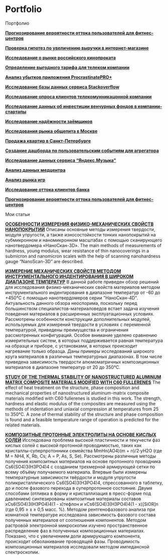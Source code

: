 # Portfolio
Портфолио

 [**Прогнозирование вероятности оттока пользователей для фитнес-центров**](https://github.com/Sergei686/Portfolio/tree/main/%D0%9F%D1%80%D0%BE%D0%B3%D0%BD%D0%BE%D0%B7%D0%B8%D1%80%D0%BE%D0%B2%D0%B0%D0%BD%D0%B8%D0%B5%20%D0%B2%D0%B5%D1%80%D0%BE%D1%8F%D1%82%D0%BD%D0%BE%D1%81%D1%82%D0%B8%20%D0%BE%D1%82%D1%82%D0%BE%D0%BA%D0%B0%20%D0%BF%D0%BE%D0%BB%D1%8C%D0%B7%D0%BE%D0%B2%D0%B0%D1%82%D0%B5%D0%BB%D0%B5%D0%B9%20%D0%B4%D0%BB%D1%8F%20%D1%84%D0%B8%D1%82%D0%BD%D0%B5%D1%81-%D1%86%D0%B5%D0%BD%D1%82%D1%80%D0%BE%D0%B2)
 
 [**Проверка гипотез по увеличению выручки в интернет-магазине**](https://github.com/Sergei686/Portfolio/tree/main/%D0%9F%D1%80%D0%BE%D0%B2%D0%B5%D1%80%D0%BA%D0%B0%20%D0%B3%D0%B8%D0%BF%D0%BE%D1%82%D0%B5%D0%B7%20%D0%BF%D0%BE%20%D1%83%D0%B2%D0%B5%D0%BB%D0%B8%D1%87%D0%B5%D0%BD%D0%B8%D1%8E%20%D0%B2%D1%8B%D1%80%D1%83%D1%87%D0%BA%D0%B8%20%D0%B2%20%D0%B8%D0%BD%D1%82%D0%B5%D1%80%D0%BD%D0%B5%D1%82-%D0%BC%D0%B0%D0%B3%D0%B0%D0%B7%D0%B8%D0%BD%D0%B5)

 [**Исследование о рынке российского кинопроката**](https://github.com/Sergei686/Portfolio/tree/main/%D0%98%D1%81%D1%81%D0%BB%D0%B5%D0%B4%D0%BE%D0%B2%D0%B0%D0%BD%D0%B8%D0%B5%20%D0%BE%20%D1%80%D1%8B%D0%BD%D0%BA%D0%B5%20%D1%80%D0%BE%D1%81%D1%81%D0%B8%D0%B9%D1%81%D0%BA%D0%BE%D0%B3%D0%BE%20%D0%BA%D0%B8%D0%BD%D0%BE%D0%BF%D1%80%D0%BE%D0%BA%D0%B0%D1%82%D0%B0)

 [**Определение выгодного тарифа для телеком компании**](https://github.com/Sergei686/Portfolio/tree/main/%D0%9E%D0%BF%D1%80%D0%B5%D0%B4%D0%B5%D0%BB%D0%B5%D0%BD%D0%B8%D0%B5%20%D0%B2%D1%8B%D0%B3%D0%BE%D0%B4%D0%BD%D0%BE%D0%B3%D0%BE%20%D1%82%D0%B0%D1%80%D0%B8%D1%84%D0%B0%20%D0%B4%D0%BB%D1%8F%20%D1%82%D0%B5%D0%BB%D0%B5%D0%BA%D0%BE%D0%BC%20%D0%BA%D0%BE%D0%BC%D0%BF%D0%B0%D0%BD%D0%B8%D0%B8)

 [**Анализ убытков приложения ProcrastinatePRO+**](https://github.com/Sergei686/Portfolio/tree/main/%D0%90%D0%BD%D0%B0%D0%BB%D0%B8%D0%B7%20%D1%83%D0%B1%D1%8B%D1%82%D0%BA%D0%BE%D0%B2%20%D0%BF%D1%80%D0%B8%D0%BB%D0%BE%D0%B6%D0%B5%D0%BD%D0%B8%D1%8F%20ProcrastinatePRO%2B)

 [**Исследование базы данных сервиса Stackoverflow**](https://github.com/Sergei686/Portfolio/tree/main/%D0%98%D1%81%D1%81%D0%BB%D0%B5%D0%B4%D0%BE%D0%B2%D0%B0%D0%BD%D0%B8%D0%B5%20%D0%B1%D0%B0%D0%B7%D1%8B%20%D0%B4%D0%B0%D0%BD%D0%BD%D1%8B%D1%85%20%D1%81%D0%B5%D1%80%D0%B2%D0%B8%D1%81%D0%B0%20Stackoverflow)

 [**Исследование опроса клиентов телекомунникацонной компании**](https://github.com/Sergei686/Portfolio/tree/main/%D0%98%D1%81%D1%81%D0%BB%D0%B5%D0%B4%D0%BE%D0%B2%D0%B0%D0%BD%D0%B8%D0%B5%20%D0%BE%D0%BF%D1%80%D0%BE%D1%81%D0%B0%20%D0%BA%D0%BB%D0%B8%D0%B5%D0%BD%D1%82%D0%BE%D0%B2%20%D1%82%D0%B5%D0%BB%D0%B5%D0%BA%D0%BE%D0%BC%D1%83%D0%BD%D0%BD%D0%B8%D0%BA%D0%B0%D1%86%D0%BE%D0%BD%D0%BD%D0%BE%D0%B9%20%D0%BA%D0%BE%D0%BC%D0%BF%D0%B0%D0%BD%D0%B8%D0%B8)

 [**Исследование данных об инвестиции венчурных фондов в компании-стартапы**](https://github.com/Sergei686/Portfolio/tree/main/%D0%98%D1%81%D1%81%D0%BB%D0%B5%D0%B4%D0%BE%D0%B2%D0%B0%D0%BD%D0%B8%D0%B5%20%D0%B4%D0%B0%D0%BD%D0%BD%D1%8B%D1%85%20%D0%BE%D0%B1%20%D0%B8%D0%BD%D0%B2%D0%B5%D1%81%D1%82%D0%B8%D1%86%D0%B8%D0%B8%20%D0%B2%D0%B5%D0%BD%D1%87%D1%83%D1%80%D0%BD%D1%8B%D1%85%20%D1%84%D0%BE%D0%BD%D0%B4%D0%BE%D0%B2%20%D0%B2%20%D0%BA%D0%BE%D0%BC%D0%BF%D0%B0%D0%BD%D0%B8%D0%B8-%D1%81%D1%82%D0%B0%D1%80%D1%82%D0%B0%D0%BF%D1%8B)

 [**Исследование надёжности заёмщиков**](https://github.com/Sergei686/Portfolio/tree/main/%D0%98%D1%81%D1%81%D0%BB%D0%B5%D0%B4%D0%BE%D0%B2%D0%B0%D0%BD%D0%B8%D0%B5%20%D0%BD%D0%B0%D0%B4%D1%91%D0%B6%D0%BD%D0%BE%D1%81%D1%82%D0%B8%20%D0%B7%D0%B0%D1%91%D0%BC%D1%89%D0%B8%D0%BA%D0%BE%D0%B2)

 [**Исследования рынка общепита в Москве**](https://github.com/Sergei686/Portfolio/tree/main/%D0%98%D1%81%D1%81%D0%BB%D0%B5%D0%B4%D0%BE%D0%B2%D0%B0%D0%BD%D0%B8%D1%8F%20%D1%80%D1%8B%D0%BD%D0%BA%D0%B0%20%D0%BE%D0%B1%D1%89%D0%B5%D0%BF%D0%B8%D1%82%D0%B0%20%D0%B2%20%D0%9C%D0%BE%D1%81%D0%BA%D0%B2%D0%B5%20%D0%B4%D0%BB%D1%8F%20%D0%BF%D1%80%D0%B8%D0%BD%D1%8F%D1%82%D0%B8%D1%8F%20%D1%80%D0%B5%D1%88%D0%B5%D0%BD%D0%B8%D1%8F%20%D0%BE%D0%B1)

 [**Продажа квартир в Санкт-Петербурге**](https://github.com/Sergei686/Portfolio/tree/main/%D0%9F%D1%80%D0%BE%D0%B4%D0%B0%D0%B6%D0%B0%20%D0%BA%D0%B2%D0%B0%D1%80%D1%82%D0%B8%D1%80%20%D0%B2%20%D0%A1%D0%B0%D0%BD%D0%BA%D1%82-%D0%9F%D0%B5%D1%82%D0%B5%D1%80%D0%B1%D1%83%D1%80%D0%B3%D0%B5)

 [**Создание дашборда по пользовательским событиям для агрегатора**](https://github.com/Sergei686/Portfolio/tree/main/%D0%A1%D0%BE%D0%B7%D0%B4%D0%B0%D0%BD%D0%B8%D0%B5%20%D0%B4%D0%B0%D1%88%D0%B1%D0%BE%D1%80%D0%B4%D0%B0%20%D0%BF%D0%BE%20%D0%BF%D0%BE%D0%BB%D1%8C%D0%B7%D0%BE%D0%B2%D0%B0%D1%82%D0%B5%D0%BB%D1%8C%D1%81%D0%BA%D0%B8%D0%BC%20%D1%81%D0%BE%D0%B1%D1%8B%D1%82%D0%B8%D1%8F%D0%BC%20%D0%B4%D0%BB%D1%8F%20%D0%B0%D0%B3%D1%80%D0%B5%D0%B3%D0%B0%D1%82%D0%BE%D1%80%D0%B0)

 [**Исследование данных сервиса “Яндекс.Музыка”**](https://github.com/Sergei686/Portfolio/tree/main/%D0%98%D1%81%D1%81%D0%BB%D0%B5%D0%B4%D0%BE%D0%B2%D0%B0%D0%BD%D0%B8%D0%B5%20%D0%B4%D0%B0%D0%BD%D0%BD%D1%8B%D1%85%20%D1%81%D0%B5%D1%80%D0%B2%D0%B8%D1%81%D0%B0%20%E2%80%9C%D0%AF%D0%BD%D0%B4%D0%B5%D0%BA%D1%81.%D0%9C%D1%83%D0%B7%D1%8B%D0%BA%D0%B0%E2%80%9D)

 [**Анализ данных медцентра**](https://github.com/Sergei686/Portfolio/tree/main/%D0%90%D0%BD%D0%B0%D0%BB%D0%B8%D0%B7%20%D0%B4%D0%B0%D0%BD%D0%BD%D1%8B%D1%85%20%D0%BC%D0%B5%D0%B4%D1%86%D0%B5%D0%BD%D1%82%D1%80%D0%B0)

 [**Анализ рынка игр**](https://github.com/Sergei686/Portfolio/tree/main/%D0%90%D0%BD%D0%B0%D0%BB%D0%B8%D0%B7%20%D1%80%D1%8B%D0%BD%D0%BA%D0%B0%20%D0%B8%D0%B3%D1%80)

 [**Исследование оттока клиентов банка**](https://github.com/Sergei686/Portfolio/tree/main/%D0%98%D1%81%D1%81%D0%BB%D0%B5%D0%B4%D0%BE%D0%B2%D0%B0%D0%BD%D0%B8%D0%B5%20%D0%BE%D1%82%D1%82%D0%BE%D0%BA%D0%B0%20%D0%BA%D0%BB%D0%B8%D0%B5%D0%BD%D1%82%D0%BE%D0%B2%20%D0%B1%D0%B0%D0%BD%D0%BA%D0%B0%C2%B6)

 [**Прогнозирование вероятности оттока пользователей для фитнес-центров**](https://github.com/Sergei686/Portfolio/tree/main/%D0%9F%D1%80%D0%BE%D0%B3%D0%BD%D0%BE%D0%B7%D0%B8%D1%80%D0%BE%D0%B2%D0%B0%D0%BD%D0%B8%D0%B5%20%D0%B2%D0%B5%D1%80%D0%BE%D1%8F%D1%82%D0%BD%D0%BE%D1%81%D1%82%D0%B8%20%D0%BE%D1%82%D1%82%D0%BE%D0%BA%D0%B0%20%D0%BF%D0%BE%D0%BB%D1%8C%D0%B7%D0%BE%D0%B2%D0%B0%D1%82%D0%B5%D0%BB%D0%B5%D0%B9%20%D0%B4%D0%BB%D1%8F%20%D1%84%D0%B8%D1%82%D0%BD%D0%B5%D1%81-%D1%86%D0%B5%D0%BD%D1%82%D1%80%D0%BE%D0%B2)




Мои статьи

 [**ОСОБЕННОСТИ ИЗМЕРЕНИЯ ФИЗИКО-МЕХАНИЧЕСКИХ СВОЙСТВ НАНОПОКРЫТИЙ**](https://www.elibrary.ru/item.asp?id=21239765)
 Описаны основные методы измерения твердости, модуля упругости, а также износостойкости тонких нанопокрытий на субмикронном и наномикронном масштабах с помощью сканирующего нанотвердомера «НаноСкан-3D».
The main methods of measurements of hardness, young modulus, wear resistance of thin nanocoverings in a submicron and nanomicron scales with the help of scanning nanohardness gauge “NanoScan-3D” are described.

 [**ИЗМЕРЕНИЕ МЕХАНИЧЕСКИХ СВОЙСТВ МЕТОДОМ ИНСТРУМЕНТАЛЬНОГО ИНДЕНТИРОВАНИЯ В ШИРОКОМ ДИАПАЗОНЕ ТЕМПЕРАТУР**](https://www.elibrary.ru/item.asp?id=45787307)
 В данной работе приведен обзор решений для исследования физико-механических свойств материалов методом инструментального индентирования в диапазоне температур от -60 до +450°C с помощью нанотвердомеров серии "НаноСкан-4D". Актуальность данного обзора неоспорима, поскольку перед большинством специалистов-материаловедов встает задача изучения поведения материалов в расширенных эксплуатационных условиях. Рассмотрены особенности конструкции дополнительных модулей, используемых для измерений твердости в условиях с переменной температурой, приведены преимущества и ограничения рассмотренных конфигураций. Особое внимание уделено сравнению измерительных систем, в которых поддерживается равная температура на образце и приборе, с установками, в которых происходит нагревание только образца. Даны примеры исследований широкого круга материалов в различных температурных диапазонах. В том числе приведена зависимость твердости алюмоматричных композиционных материалов в диапазоне температур от 20 до 350°С.

 [**STUDY OF THE THERMAL STABILITY OF NANOSTRUCTURED ALUMINUM MATRIX COMPOSITE MATERIALS MODIFIED WITH C60 FULLERENES**](https://www.elibrary.ru/item.asp?id=45494643)
 The effect of heat treatment on the structure, phase composition and mechanical properties of nanostructured aluminum-matrix composite materials modified with C60 fullerenes is studied in this work. The strength, hardness and elastic modulus of the composites are measured using the methods of indentation and uniaxial compression at temperatures from 25 to 350°C. A zone of thermal stability of the structure and phase composition is found and a feasible temperature range of operation is predicted for the related materials.

 [**КОМПОЗИТНЫЕ ПРОТОННЫЕ ЭЛЕКТРОЛИТЫ НА ОСНОВЕ КИСЛЫХ СОЛЕЙ**](https://www.elibrary.ru/item.asp?id=49558752)
 Исследована проблема высокой пластичности и текучести фаз кислых солей с высокой протонной проводимостью, таких как кристаллы-суперпротонники семейства MmHn(AO4)(m + n)/2·yH2O (где M = NH4, K, Rb, Cs; А = P, As, S, Se). Рассмотрены различные методы получения композитных материалов на основе протонного проводника Cs6(SO4)3(H3PO4)4 с созданием трехмерной армирующей сетки по всему объёму получаемого материала. Впервые были измерены температурные зависимости твёрдости и модуля упругости поликристаллического Cs6(SO4)3(H3PO4)4, спрессованного в таблетку, до и после фазового перехода в суперпротонное состояние. Двумя способами (отливка в форму и кристаллизация в пресс-форме под давлением) синтезированы композитные материалы составов xCs6(SO4)3(H3PO4)4(1 - x)тефлон и xCs6(SO4)3(H3PO4)4(1 - x)[SiOR]n (где 0,95 ≥ x ≥ 0,5 масс. %). Методом рентгенофазового анализа при комнатной температуре исследована зависимость фазового состава полученных материалов от соотношения компонентов. Методом растровой электронной микроскопии изучено пространственное распределение фаз в полученных композиционных материалах. Показано, что с увеличением доли армирующего компонента, происходит обволакивание проводящей фазы. Проводимость композиционных материалов исследовали методом импедансной спектроскопии.
